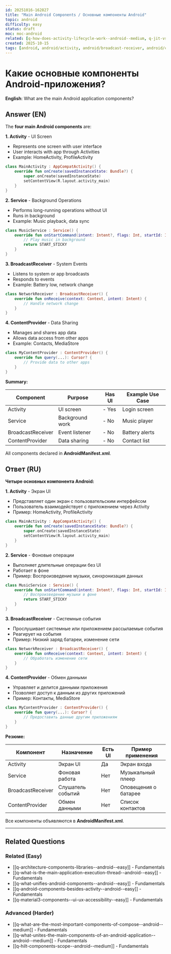 ```yaml
---
id: 20251016-162827
title: "Main Android Components / Основные компоненты Android"
topic: android
difficulty: easy
status: draft
moc: moc-android
related: [q-how-does-activity-lifecycle-work--android--medium, q-jit-vs-aot-compilation--android--medium, q-jank-detection-frame-metrics--performance--medium]
created: 2025-10-15
tags: [android, android/activity, android/broadcast-receiver, android/content-provider, android/service, broadcast-receiver, components, content-provider, service, difficulty/easy]
---
```

# Какие основные компоненты Android-приложения?

**English**: What are the main Android application components?

## Answer (EN)
The **four main Android components** are:

**1. Activity** - UI Screen
- Represents one screen with user interface
- User interacts with app through Activities
- Example: HomeActivity, ProfileActivity

```kotlin
class MainActivity : AppCompatActivity() {
    override fun onCreate(savedInstanceState: Bundle?) {
        super.onCreate(savedInstanceState)
        setContentView(R.layout.activity_main)
    }
}
```

**2. Service** - Background Operations
- Performs long-running operations without UI
- Runs in background
- Example: Music playback, data sync

```kotlin
class MusicService : Service() {
    override fun onStartCommand(intent: Intent?, flags: Int, startId: Int): Int {
        // Play music in background
        return START_STICKY
    }
}
```

**3. BroadcastReceiver** - System Events
- Listens to system or app broadcasts
- Responds to events
- Example: Battery low, network change

```kotlin
class NetworkReceiver : BroadcastReceiver() {
    override fun onReceive(context: Context, intent: Intent) {
        // Handle network change
    }
}
```

**4. ContentProvider** - Data Sharing
- Manages and shares app data
- Allows data access from other apps
- Example: Contacts, MediaStore

```kotlin
class MyContentProvider : ContentProvider() {
    override fun query(...): Cursor? {
        // Provide data to other apps
    }
}
```

**Summary:**

| Component | Purpose | Has UI | Example Use Case |
|-----------|---------|--------|------------------|
| Activity | UI screen | - Yes | Login screen |
| Service | Background work | - No | Music player |
| BroadcastReceiver | Event listener | - No | Battery alerts |
| ContentProvider | Data sharing | - No | Contact list |

All components declared in **AndroidManifest.xml**.

## Ответ (RU)

**Четыре основных компонента Android:**

**1. Activity** - Экран UI
- Представляет один экран с пользовательским интерфейсом
- Пользователь взаимодействует с приложением через Activity
- Пример: HomeActivity, ProfileActivity

```kotlin
class MainActivity : AppCompatActivity() {
    override fun onCreate(savedInstanceState: Bundle?) {
        super.onCreate(savedInstanceState)
        setContentView(R.layout.activity_main)
    }
}
```

**2. Service** - Фоновые операции
- Выполняет длительные операции без UI
- Работает в фоне
- Пример: Воспроизведение музыки, синхронизация данных

```kotlin
class MusicService : Service() {
    override fun onStartCommand(intent: Intent?, flags: Int, startId: Int): Int {
        // Воспроизведение музыки в фоне
        return START_STICKY
    }
}
```

**3. BroadcastReceiver** - Системные события
- Прослушивает системные или приложением рассылаемые события
- Реагирует на события
- Пример: Низкий заряд батареи, изменение сети

```kotlin
class NetworkReceiver : BroadcastReceiver() {
    override fun onReceive(context: Context, intent: Intent) {
        // Обработать изменение сети
    }
}
```

**4. ContentProvider** - Обмен данными
- Управляет и делится данными приложения
- Позволяет доступ к данным из других приложений
- Пример: Контакты, MediaStore

```kotlin
class MyContentProvider : ContentProvider() {
    override fun query(...): Cursor? {
        // Предоставить данные другим приложениям
    }
}
```

**Резюме:**

| Компонент | Назначение | Есть UI | Пример применения |
|-----------|------------|---------|-------------------|
| Activity | Экран UI | Да | Экран входа |
| Service | Фоновая работа | Нет | Музыкальный плеер |
| BroadcastReceiver | Слушатель событий | Нет | Оповещения о батарее |
| ContentProvider | Обмен данными | Нет | Список контактов |

Все компоненты объявляются в **AndroidManifest.xml**.


---

## Related Questions

### Related (Easy)
- [[q-architecture-components-libraries--android--easy]] - Fundamentals
- [[q-what-is-the-main-application-execution-thread--android--easy]] - Fundamentals
- [[q-what-unifies-android-components--android--easy]] - Fundamentals
- [[q-android-components-besides-activity--android--easy]] - Fundamentals
- [[q-material3-components--ui-ux-accessibility--easy]] - Fundamentals

### Advanced (Harder)
- [[q-what-are-the-most-important-components-of-compose--android--medium]] - Fundamentals
- [[q-what-unites-the-main-components-of-an-android-application--android--medium]] - Fundamentals
- [[q-hilt-components-scope--android--medium]] - Fundamentals
